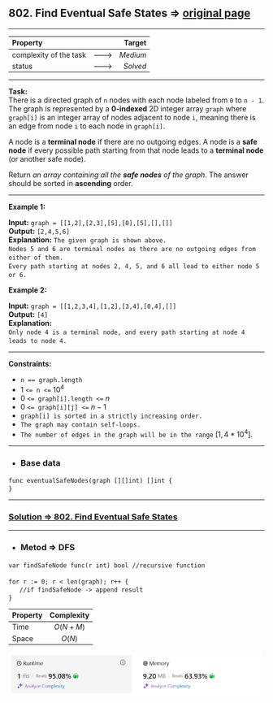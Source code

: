## 802. Find Eventual Safe States  => [original page](https://leetcode.com/problems/find-eventual-safe-states/description/ "https://leetcode.com/problems/find-eventual-safe-states/description/")

---
| Property                |      |   Target |              
|:------------------------|:----:|---------:|
| complexity of the task  | ---> | _Medium_ |
| status                  | ---> | _Solved_ |

---
**Task:**  
There is a directed graph of `n` nodes with each node labeled from `0` to `n - 1`. The graph is represented by a **0-indexed** 2D integer array `graph` where `graph[i]` is an integer array of nodes adjacent to node `i`, meaning there is an edge from node `i` to each node in `graph[i]`.

A node is a **terminal node** if there are no outgoing edges. A node is a **safe node** if every possible path starting from that node leads to a **terminal node** (or another safe node).

Return _an array containing all the **safe nodes** of the graph_. The answer should be sorted in **ascending** order.

---
**Example 1:**

**Input:** `graph = [[1,2],[2,3],[5],[0],[5],[],[]]`  
**Output:** `[2,4,5,6]`  
**Explanation:** `The given graph is shown above.`  
`Nodes 5 and 6 are terminal nodes as there are no outgoing edges from either of them.`  
`Every path starting at nodes 2, 4, 5, and 6 all lead to either node 5 or 6.`  

**Example 2:**

**Input:** `graph = [[1,2,3,4],[1,2],[3,4],[0,4],[]]`  
**Output:** `[4]`  
**Explanation:**  
`Only node 4 is a terminal node, and every path starting at node 4 leads to node 4.`  

---
**Constraints:**

   * `n == graph.length`
   * $1$ `<= n <=` $10^4$
   * $0$ `<= graph[i].length <=` $n$
   * $0$ `<= graph[i][j] <=` $n - 1$
   * `graph[i] is sorted in a strictly increasing order.`
   * `The graph may contain self-loops.`
   * `The number of edges in the graph will be in the range` $[1, 4 * 10^4]$.
 
---
* ### Base data

```Golang
func eventualSafeNodes(graph [][]int) []int {
}
```

---
### [Solution => 802. Find Eventual Safe States](https://github.com/Ekvo/Leetcode-problems/blob/main/Leetcode-Problems-List/0802-Find-Eventual-Safe-States/leetcodeeightzerotwo.go "https://github.com/Ekvo/Leetcode-problems/blob/main/Leetcode-Problems-List/0802-Find-Eventual-Safe-States/leetcodeeightzerotwo.go")

---
* ### Metod => DFS
```Golang
var findSafeNode func(r int) bool //recursive function

for r := 0; r < len(graph); r++ {
   //if findSafeNode -> append result
}
```
| Property | Complexity |              
|:---------|:----------:|
| Time     | $O(N + M)$ |
| Space    |   $O(N)$   |

![submit](https://github.com/Ekvo/Leetcode-problems/blob/main/Leetcode-Problems-Submit-Screenshots/802_Find_Eventual_Safe_States.jpg)

